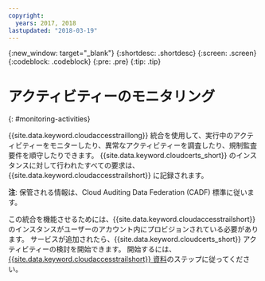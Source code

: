 ```yaml
---
copyright:
  years: 2017, 2018
lastupdated: "2018-03-19"
---
```

{:new_window: target="_blank"}
{:shortdesc: .shortdesc}
{:screen: .screen}
{:codeblock: .codeblock}
{:pre: .pre}
{:tip: .tip}

# アクティビティーのモニタリング
{: #monitoring-activities}

{{site.data.keyword.cloudaccesstraillong}} 統合を使用して、実行中のアクティビティーをモニターしたり、異常なアクティビティーを調査したり、規制監査要件を順守したりできます。 {{site.data.keyword.cloudcerts_short}} のインスタンスに対して行われたすべての要求は、{{site.data.keyword.cloudaccesstrailshort}} に記録されます。

**注**: 保管される情報は、Cloud Auditing Data Federation (CADF) 標準に従います。

この統合を機能させるためには、{{site.data.keyword.cloudaccesstrailshort}} のインスタンスがユーザーのアカウント内にプロビジョンされている必要があります。 サービスが追加されたら、{{site.data.keyword.cloudcerts_short}} アクティビティーの検討を開始できます。 開始するには、[{{site.data.keyword.cloudaccesstrailshort}} 資料](../cloud-activity-tracker/index.html#getting-started-with-cla)のステップに従ってください。
